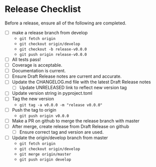 # Release Checklist

Before a release, ensure all of the following are completed.

- [ ] make a release branch from develop
  - `git fetch origin`
  - `git checkout origin/develop`
  - `git checkout -b release-v0.0.0`
  - `git push origin release-v0.0.0`
- [ ] All tests pass!
- [ ] Coverage is acceptable.
- [ ] Documentation is current.
- [ ] Ensure Draft Release notes are current and accurate.
- [ ] Update the CHANGELOG.md file with the latest Draft Release notes
  - [ ] Update UNRELEASED link to reflect new version tag
- [ ] Update version string in pyproject.toml
- [ ] Tag the new version
  - `git tag -a v0.0.0 -m "release v0.0.0"`
- [ ] Push the tag to origin
  - `git push origin v0.0.0`
- [ ] Make a PR on github to merge the release branch with master
- [ ] After merge, create release from Draft Release on github
  - [ ] Ensure correct tag and version are used.
- [ ] Update the origin/develop branch from master
  - `git fetch origin`
  - `git checkout origin/develop`
  - `git merge origin/master`
  - `git push origin develop`
